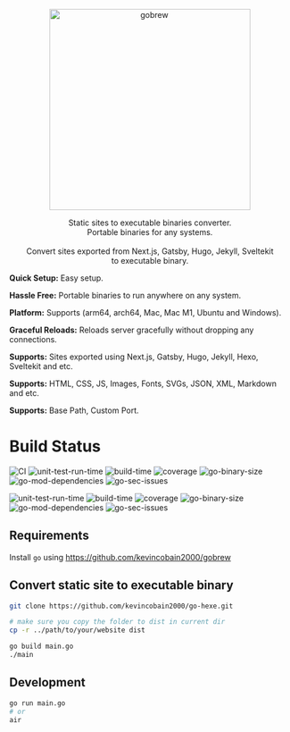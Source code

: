<p align="center">
  <a href="https://github.com/kevincobain2000/go-hexe">
    <img alt="gobrew" src="https://imgur.com/pCMsDyq.png" width="360">
  </a>
</p>
<p align="center">
  Static sites to executable binaries converter.
  <br>
  Portable binaries for any systems.
  <br>
  <br>
  Convert sites exported from Next.js, Gatsby, Hugo, Jekyll, Sveltekit
  <br>
  to executable binary.
</p>

**Quick Setup:** Easy setup.

**Hassle Free:** Portable binaries to run anywhere on any system.

**Platform:** Supports (arm64, arch64, Mac, Mac M1, Ubuntu and Windows).

**Graceful Reloads:** Reloads server gracefully without dropping any connections.

**Supports:** Sites exported using Next.js, Gatsby, Hugo, Jekyll, Hexo, Sveltekit and etc.

**Supports:** HTML, CSS, JS, Images, Fonts, SVGs, JSON, XML, Markdown and etc.

**Supports:** Base Path, Custom Port.

# Build Status

![CI](https://github.com/kevincobain2000/go-hexe/actions/workflows/build.yml/badge.svg)
![unit-test-run-time](https://coveritup.app/badge?org=kevincobain2000&repo=go-hexe&type=unit-test-run-time&branch=master)
![build-time](https://coveritup.app/badge?org=kevincobain2000&repo=go-hexe&type=build-time&branch=master)
![coverage](https://coveritup.app/badge?org=kevincobain2000&repo=go-hexe&type=coverage&branch=master)
![go-binary-size](https://coveritup.app/badge?org=kevincobain2000&repo=go-hexe&type=go-binary-size&branch=master)
![go-mod-dependencies](https://coveritup.app/badge?org=kevincobain2000&repo=go-hexe&type=go-mod-dependencies&branch=master)
![go-sec-issues](https://coveritup.app/badge?org=kevincobain2000&repo=go-hexe&type=go-sec-issues&branch=master)


![unit-test-run-time](https://coveritup.app/chart?org=kevincobain2000&repo=go-hexe&type=unit-test-run-time&output=svg&width=160&height=160&branch=master)
![build-time](https://coveritup.app/chart?org=kevincobain2000&repo=go-hexe&type=build-time&output=svg&width=160&height=160&branch=master)
![coverage](https://coveritup.app/chart?org=kevincobain2000&repo=go-hexe&type=coverage&output=svg&width=160&height=160&branch=master)
![go-binary-size](https://coveritup.app/chart?org=kevincobain2000&repo=go-hexe&type=go-binary-size&output=svg&width=160&height=160&branch=master)
![go-mod-dependencies](https://coveritup.app/chart?org=kevincobain2000&repo=go-hexe&type=go-mod-dependencies&output=svg&width=160&height=160&branch=master)
![go-sec-issues](https://coveritup.app/chart?org=kevincobain2000&repo=go-hexe&type=go-sec-issues&output=svg&width=160&height=160&branch=master)


## Requirements

Install `go` using https://github.com/kevincobain2000/gobrew


## Convert static site to executable binary

```sh
git clone https://github.com/kevincobain2000/go-hexe.git

# make sure you copy the folder to dist in current dir
cp -r ../path/to/your/website dist

go build main.go
./main
```

## Development

```sh
go run main.go
# or
air
```
